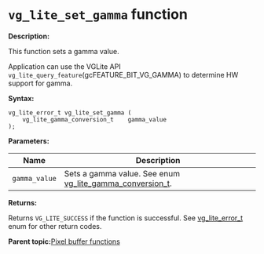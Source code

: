 # `vg_lite_set_gamma` function 

**Description:**

This function sets a gamma value.

Application can use the VGLite API `vg_lite_query_feature`\(gcFEATURE\_BIT\_VG\_GAMMA\) to determine HW support for gamma.

**Syntax:**

```
vg_lite_error_t vg_lite_set_gamma (
    vg_lite_gamma_conversion_t    gamma_value
);

```

**Parameters:**

|Name|Description|
|----|-----------|
|`gamma_value`|Sets a gamma value. See enum [vg\_lite\_gamma\_conversion\_t](vg_lite_buffer_transparency_mode_t_enumeration.md).|

**Returns:**

Returns `VG_LITE_SUCCESS` if the function is successful. See [vg\_lite\_error\_t](vg_lite_error_t_enumeration.md) enum for other return codes.

**Parent topic:**[Pixel buffer functions](../topics/pixel_buffer_functions.md)

